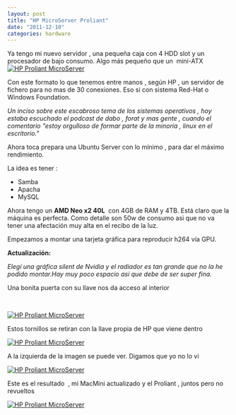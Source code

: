 ```yaml
---
layout: post
title: "HP MicroServer Proliant"
date: "2011-12-10"
categories: hardware
---
```


Ya tengo mi nuevo servidor , una pequeña caja con 4 HDD slot y un procesador de bajo consumo. Algo más pequeño que un  mini-ATX[![HP Proliant MicroServer](images/6482834207_3c6c0cd200_z.jpg)](https://www.flickr.com/photos/12949201@N08/6482834207/ "HP Proliant MicroServer por sicotico, en Flickr")

Con este formato lo que tenemos entre manos , según HP , un servidor de fichero para no mas de 30 conexiones. Eso si con sistema Red-Hat o Windows Foundation.

_Un inciso sobre este escabroso tema de los sistemas operativos , hoy estaba escuchado el podcast de dabo , forat y mas gente , cuando el comentario "estoy orgulloso de formar parte de la minoría , linux en el escritorio."_

Ahora toca prepara una Ubuntu Server con lo mínimo , para dar el máximo rendimiento.

La idea es tener :

- Samba
- Apacha
- MySQL

Ahora tengo un **AMD Neo x2 40L**  con 4GB de RAM y 4TB. Está claro que la máquina es perfecta. Como detalle son 50w de consumo asi que no va tener una afectación muy alta en el recibo de la luz.

Empezamos a montar una tarjeta gráfica para reproducir h264 vía GPU.

**Actualización:**

_Elegí una gráfica silent de Nvidia y el radiador es tan grande que no la he podido montar.Hay muy poco espacio así que debe de ser super fina._

Una bonita puerta con su llave nos da acceso al interior

 

[![HP Proliant MicroServer](images/6482831589_d9e13bdfc8_z.jpg)](https://www.flickr.com/photos/12949201@N08/6482831589/ "HP Proliant MicroServer por sicotico, en Flickr")

Estos tornillos se retiran con la llave propia de HP que viene dentro

[![HP Proliant MicroServer](images/6482835969_337a2b2700_z.jpg)](https://www.flickr.com/photos/12949201@N08/6482835969/ "HP Proliant MicroServer por sicotico, en Flickr")

A la izquierda de la imagen se puede ver. Digamos que yo no lo vi

[![HP Proliant MicroServer](images/6482838307_63b75f7d9b_z.jpg)](https://www.flickr.com/photos/12949201@N08/6482838307/ "HP Proliant MicroServer por sicotico, en Flickr")

Este es el resultado  , mi MacMini actualizado y el Proliant , juntos pero no revueltos

[![HP Proliant MicroServer](images/6482840311_6a35a9f66c.jpg)](https://www.flickr.com/photos/12949201@N08/6482840311/ "HP Proliant MicroServer por sicotico, en Flickr")
